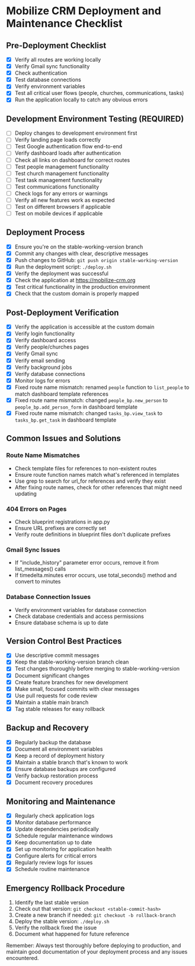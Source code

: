 # Mobilize CRM Deployment and Maintenance Checklist

## Pre-Deployment Checklist

- [x] Verify all routes are working locally
- [x] Verify Gmail sync functionality
- [x] Check authentication
- [x] Test database connections
- [x] Verify environment variables
- [x] Test all critical user flows (people, churches, communications, tasks)
- [x] Run the application locally to catch any obvious errors

## Development Environment Testing (REQUIRED)
- [ ] Deploy changes to development environment first
- [ ] Verify landing page loads correctly
- [ ] Test Google authentication flow end-to-end
- [ ] Verify dashboard loads after authentication
- [ ] Check all links on dashboard for correct routes
- [ ] Test people management functionality
- [ ] Test church management functionality
- [ ] Test task management functionality
- [ ] Test communications functionality
- [ ] Check logs for any errors or warnings
- [ ] Verify all new features work as expected
- [ ] Test on different browsers if applicable
- [ ] Test on mobile devices if applicable

## Deployment Process

- [x] Ensure you're on the stable-working-version branch
- [x] Commit any changes with clear, descriptive messages
- [x] Push changes to GitHub: `git push origin stable-working-version`
- [x] Run the deployment script: `./deploy.sh`
- [x] Verify the deployment was successful
- [x] Check the application at https://mobilize-crm.org
- [x] Test critical functionality in the production environment
- [x] Check that the custom domain is properly mapped

## Post-Deployment Verification

- [x] Verify the application is accessible at the custom domain
- [x] Verify login functionality
- [x] Verify dashboard access
- [x] Verify people/churches pages
- [x] Verify Gmail sync
- [x] Verify email sending
- [x] Verify background jobs
- [x] Verify database connections
- [x] Monitor logs for errors
- [x] Fixed route name mismatch: renamed `people` function to `list_people` to match dashboard template references
- [x] Fixed route name mismatch: changed `people_bp.new_person` to `people_bp.add_person_form` in dashboard template
- [x] Fixed route name mismatch: changed `tasks_bp.view_task` to `tasks_bp.get_task` in dashboard template

## Common Issues and Solutions

### Route Name Mismatches
- Check template files for references to non-existent routes
- Ensure route function names match what's referenced in templates
- Use grep to search for url_for references and verify they exist
- After fixing route names, check for other references that might need updating

### 404 Errors on Pages

- Check blueprint registrations in app.py
- Ensure URL prefixes are correctly set
- Verify route definitions in blueprint files don't duplicate prefixes

### Gmail Sync Issues

- If "include_history" parameter error occurs, remove it from list_messages() calls
- If timedelta.minutes error occurs, use total_seconds() method and convert to minutes

### Database Connection Issues

- Verify environment variables for database connection
- Check database credentials and access permissions
- Ensure database schema is up to date

## Version Control Best Practices

- [x] Use descriptive commit messages
- [x] Keep the stable-working-version branch clean
- [x] Test changes thoroughly before merging to stable-working-version
- [x] Document significant changes
- [x] Create feature branches for new development
- [x] Make small, focused commits with clear messages
- [x] Use pull requests for code review
- [x] Maintain a stable main branch
- [x] Tag stable releases for easy rollback

## Backup and Recovery

- [x] Regularly backup the database
- [x] Document all environment variables
- [x] Keep a record of deployment history
- [x] Maintain a stable branch that's known to work
- [x] Ensure database backups are configured
- [x] Verify backup restoration process
- [x] Document recovery procedures

## Monitoring and Maintenance

- [x] Regularly check application logs
- [x] Monitor database performance
- [x] Update dependencies periodically
- [x] Schedule regular maintenance windows
- [x] Keep documentation up to date
- [x] Set up monitoring for application health
- [x] Configure alerts for critical errors
- [x] Regularly review logs for issues
- [x] Schedule routine maintenance

## Emergency Rollback Procedure

1. Identify the last stable version
2. Check out that version: `git checkout <stable-commit-hash>`
3. Create a new branch if needed: `git checkout -b rollback-branch`
4. Deploy the stable version: `./deploy.sh`
5. Verify the rollback fixed the issue
6. Document what happened for future reference

Remember: Always test thoroughly before deploying to production, and maintain good documentation of your deployment process and any issues encountered. 
